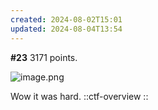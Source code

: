 ```yaml
---
created: 2024-08-02T15:01
updated: 2024-08-04T13:54
---
```


**#23** 3171 points.

![image.png](https://res.cloudinary.com/kumonochisanaka/image/upload/v1722794032/2024/08/be1cef3b0a848a452e0e5dbaa67e08e5.png)

Wow it was hard.
::ctf-overview
::
